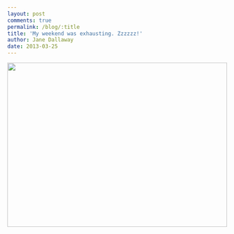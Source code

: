 ```yaml
---
layout: post
comments: true
permalink: /blog/:title
title: 'My weekend was exhausting. Zzzzzz!'
author: Jane Dallaway
date: 2013-03-25
---
```


<div><a href="http://static.skitters.dallaway.com/JIphoto.JPG"><img width="500" src="http://static.skitters.dallaway.com/JIphoto.JPG.500.JPG" height="374"></a></div>



 
    
